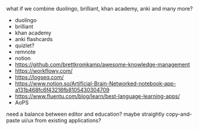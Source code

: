 what if we combine duolingo, brilliant, khan academy, anki and many more?

- duolingo
- brilliant
- khan academy
- anki flashcards
- quizlet?
- remnote
- notion
- https://github.com/brettkromkamp/awesome-knowledge-management
- https://workflowy.com/
- https://logseq.com/
- https://www.notion.so/Artificial-Brain-Networked-notebook-app-a131b468fc6f43218fb8105430304709
- https://www.fluentu.com/blog/learn/best-language-learning-apps/
- AoPS

need a balance between editor and education?
maybe straightly copy-and-paste ui/ux from existing applications?
